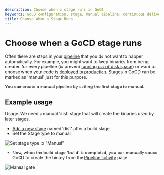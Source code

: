```yaml
---
description: Choose when a stage runs in GoCD
keywords: GoCD configuration, stage, manual pipeline, continuous delivery pipeline, GoCD stages
title: Choose When a Stage Runs
---
```


# Choose when a GoCD stage runs

Often there are steps in your [pipeline](../introduction/concepts_in_go.html) that you do not want to happen automatically. For example, you might want to keep binaries from being created for every pipeline (to prevent [running out of disk space](../faq/admin_out_of_disk_space.html)) or want to choose when your code is [deployed to production](../faq/rm_deploy_to_environment.html). Stages in GoCD can be marked as 'manual' just for this purpose.

You can create a manual pipeline by setting the first stage to manual.

## Example usage

Usage: We need a manual 'dist' stage that will create the binaries used by later stages.

-   [Add a new stage](admin_add_stage.html) named 'dist' after a build stage
-   Set the Stage type to manual

![Set stage type to "Manual"](../images/1_add_approval_tag.png)

-   Now, when the build stage 'build' is completed, you can manually cause GoCD to create the binary from the [Pipeline activity](../navigation/pipeline_activity_page.html) page

![Manual gate](../images/2_click_manual.png)
